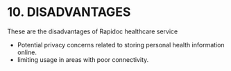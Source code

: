# **10. DISADVANTAGES**
These are the disadvantages of Rapidoc healthcare service
- Potential privacy concerns related to storing personal health information online.
- limiting usage in areas with poor connectivity.
